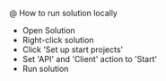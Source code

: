 @ How to run solution locally

- Open Solution
- Right-click solution
- Click 'Set up start projects'
- Set 'API' and 'Client' action to 'Start'
- Run solution